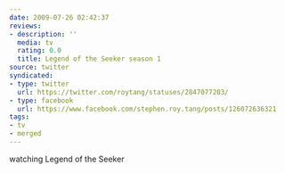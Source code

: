 ```yaml
---
date: 2009-07-26 02:42:37
reviews:
- description: ''
  media: tv
  rating: 0.0
  title: Legend of the Seeker season 1
source: twitter
syndicated:
- type: twitter
  url: https://twitter.com/roytang/statuses/2847077203/
- type: facebook
  url: https://www.facebook.com/stephen.roy.tang/posts/126072636321
tags:
- tv
- merged
---
```


watching Legend of the Seeker
